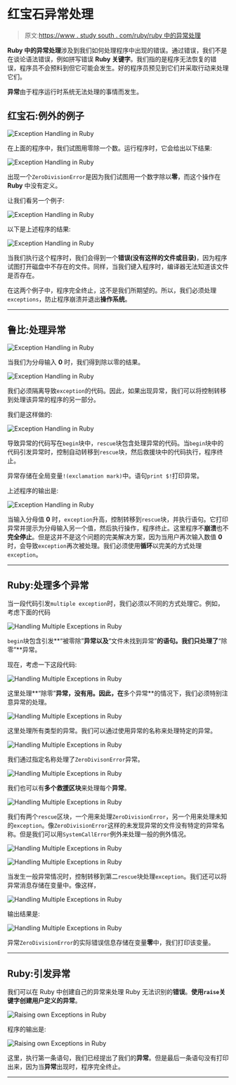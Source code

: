 # 红宝石异常处理

> 原文:[https://www . study south . com/ruby/ruby 中的异常处理](https://www.studytonight.com/ruby/exception-handling-in-ruby)

**Ruby 中的异常处理**涉及到我们如何处理程序中出现的错误。通过错误，我们不是在谈论语法错误，例如拼写错误 **Ruby 关键字**。我们指的是程序无法恢复的错误，程序员不会预料到但它可能会发生。好的程序员预见到它们并采取行动来处理它们。

**异常**由于程序运行时系统无法处理的事情而发生。

## 红宝石:例外的例子

![Exception Handling in Ruby](../Images/4f0461a482c9e61a57b8e69d28738d20.png)

在上面的程序中，我们试图用零除一个数。运行程序时，它会给出以下结果:

![Exception Handling in Ruby](../Images/c01bc497b0d5a920878bbfc9ba3748e7.png)

出现一个`ZeroDivisionError`是因为我们试图用一个数字除以**零**，而这个操作在 **Ruby** 中没有定义。

让我们看另一个例子:

![Exception Handling in Ruby](../Images/2fc4ab76cd6ac32eb17972ed02cdbb0d.png)

以下是上述程序的结果:

![Exception Handling in Ruby](../Images/e773beb8d7d50d98471dc776cd313606.png)

当我们执行这个程序时，我们会得到一个**错误(没有这样的文件或目录)**，因为程序试图打开磁盘中不存在的文件。同样，当我们键入程序时，编译器无法知道该文件是否存在。

在这两个例子中，程序完全终止，这不是我们所期望的。所以，我们必须处理`exceptions`，防止程序崩溃并退出**操作系统**。

* * *

## 鲁比:处理异常

![Exception Handling in Ruby](../Images/b5e846fc870d59d45af6bd86d0bf4490.png)

当我们为分母输入 **0** 时，我们得到除以零的结果。

![Exception Handling in Ruby](../Images/bbe16152d7eb89c5026a6c762d2ddf21.png)

我们必须隔离导致`exception`的代码。因此，如果出现异常，我们可以将控制转移到处理该异常的程序的另一部分。

我们是这样做的:

![Exception Handling in Ruby](../Images/a9fbea9279f45fbcafadec291f15912f.png)

导致异常的代码写在`begin`块中，`rescue`块包含处理异常的代码。当`begin`块中的代码引发异常时，控制自动转移到`rescue`块，然后救援块中的代码执行，程序终止。

异常存储在全局变量`!(exclamation mark)`中。语句`print $!`打印异常。

上述程序的输出是:

![Exception Handling in Ruby](../Images/8fafb9c6e8ba934f5a407e294a3bb858.png)

当输入分母值 **0** 时，`exception`升高，控制转移到`rescue`块，并执行语句。它打印异常并提示为分母输入另一个值，然后执行操作，程序终止。这里程序不**崩溃**也不**完全停止**。但是这并不是这个问题的完美解决方案，因为当用户再次输入数值 **0** 时，会导致`exception`再次被处理。我们必须使用**循环**以完美的方式处理`exception`。

* * *

## Ruby:处理多个异常

当一段代码引发`multiple exception`时，我们必须以不同的方式处理它。例如，考虑下面的代码

![Handling Multiple Exceptions in Ruby](../Images/92f905cb643caf4004b28607f5f196a8.png)

`begin`块包含引发**“被零除”**异常以及**“文件未找到异常”**的语句。我们只处理了**“除零”**异常。

现在，考虑一下这段代码:

![Handling Multiple Exceptions in Ruby](../Images/8568287dedada029933b8f74d1bb521a.png)

这里处理**“除零”**异常，没有用。因此，在**多个异常**的情况下，我们必须特别注意异常的处理。

![Handling Multiple Exceptions in Ruby](../Images/46e04a42788462653d96820597dd78bb.png)

这里处理所有类型的异常。我们可以通过使用异常的名称来处理特定的异常。

![Handling Multiple Exceptions in Ruby](../Images/b6e6dd583a782a57ea492f8168f70c5b.png)

我们通过指定名称处理了`ZeroDivisonError`异常。

![Handling Multiple Exceptions in Ruby](../Images/aef9a722fba69fbdd628c300922e4338.png)

我们也可以有**多个救援区块**来处理每个**异常**。

![Handling Multiple Exceptions in Ruby](../Images/a5c1091833b70367ceab6231fd093838.png)

我们有两个`rescue`区块，一个用来处理`ZeroDivisionError`，另一个用来处理未知的`exception`。像`ZeroDivisionError`这样的未发现异常的文件没有特定的异常名称。但是我们可以用`SystemCallError`例外来处理一般的例外情况。

![Handling Multiple Exceptions in Ruby](../Images/4c6b82c123d26c637a46d2feb56601b9.png)

![Handling Multiple Exceptions in Ruby](../Images/2e0b59f39dc36d6fb41ab4096ff7022e.png)

当发生一般异常情况时，控制转移到第二`rescue`块处理`exception`。我们还可以将异常消息存储在变量中。像这样，

![Handling Multiple Exceptions in Ruby](../Images/6931114585503c2737c08f52663ed3b3.png)

输出结果是:

![Handling Multiple Exceptions in Ruby](../Images/19ce53920640a938bcb350a559b30b31.png)

异常`ZeroDivisionError`的实际错误信息存储在变量**零**中，我们打印该变量。

* * *

## Ruby:引发异常

我们可以在 Ruby 中创建自己的异常来处理 Ruby 无法识别的**错误**。**使用`raise`关键字创建用户定义的异常**。

![Raising own Exceptions in Ruby](../Images/adfd354890bc2a310ed4e749ef2be0aa.png)

程序的输出是:

![Raising own Exceptions in Ruby](../Images/8d07c850e77c1afd05250bd04c46766f.png)

这里，执行第一条语句，我们已经提出了我们的**异常**。但是最后一条语句没有打印出来，因为当**异常**出现时，程序完全终止。

* * *